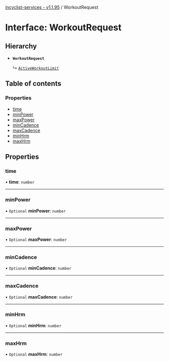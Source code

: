 [incyclist-services - v1.1.95](../README.md) / WorkoutRequest

# Interface: WorkoutRequest

## Hierarchy

- **`WorkoutRequest`**

  ↳ [`ActiveWorkoutLimit`](ActiveWorkoutLimit.md)

## Table of contents

### Properties

- [time](WorkoutRequest.md#time)
- [minPower](WorkoutRequest.md#minpower)
- [maxPower](WorkoutRequest.md#maxpower)
- [minCadence](WorkoutRequest.md#mincadence)
- [maxCadence](WorkoutRequest.md#maxcadence)
- [minHrm](WorkoutRequest.md#minhrm)
- [maxHrm](WorkoutRequest.md#maxhrm)

## Properties

### time

• **time**: `number`

___

### minPower

• `Optional` **minPower**: `number`

___

### maxPower

• `Optional` **maxPower**: `number`

___

### minCadence

• `Optional` **minCadence**: `number`

___

### maxCadence

• `Optional` **maxCadence**: `number`

___

### minHrm

• `Optional` **minHrm**: `number`

___

### maxHrm

• `Optional` **maxHrm**: `number`
